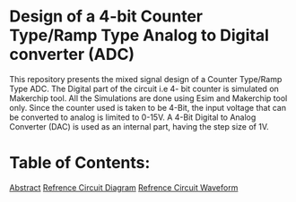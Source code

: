 # Design of a 4-bit Counter Type/Ramp Type Analog to Digital converter (ADC)
This repository presents the mixed signal design of a Counter Type/Ramp Type ADC. The Digital part of the circuit i.e 4- bit counter is simulated on Makerchip tool. All the Simulations are done using Esim and Makerchip tool only. Since the counter used is taken to be 4-Bit, the input voltage that can be converted to analog is limited to 0-15V. A 4-Bit Digital to Analog Converter (DAC) is used as an internal part, having the step size of 1V. 

# Table of Contents:
[Abstract](Abstract)
[Refrence Circuit Diagram](Refrence-Circuit-Diagram)
[Refrence Circuit Waveform](Refrence-Circuit-Waveform)
